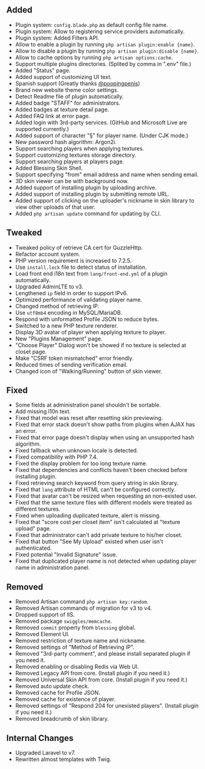 ## Added

- Plugin system: `config.blade.php` as default config file name.
- Plugin system: Allow to registering service providers automatically.
- Plugin system: Added Filters API.
- Allow to enable a plugin by running `php artisan plugin:enable {name}`.
- Allow to disable a plugin by running `php artisan plugin:disable {name}`.
- Allow to cache options by running `php artisan options:cache`.
- Support multiple plugins directories. (Splited by comma in ".env" file.)
- Added "Status" page.
- Added support of customizing UI text.
- Spanish support (Greatly thanks [@poopingpenis](https://github.com/poopingpenis))
- Brand new website theme color settings.
- Detect Readme file of plugin automatically.
- Added badge "STAFF" for administrators.
- Added badges at texture detail page.
- Added FAQ link at error page.
- Added login with 3rd-party services. (GitHub and Microsoft Live are supported currently.)
- Added support of character "§" for player name. (Under CJK mode.)
- New password hash algorithm: Argon2i.
- Support searching players when applying textures.
- Support customizing textures storage directory.
- Support searching players at players page.
- Added Blessing Skin Shell.
- Support specifying "from" email address and name when sending email.
- 3D skin viewer can be with background now.
- Added support of installing plugin by uploading archive.
- Added support of installing plugin by submitting remote URL.
- Added support of clicking on the uploader's nickname in skin library to view other uploads of that user.
- Added `php artisan update` command for updating by CLI.

## Tweaked

- Tweaked policy of retrieve CA cert for GuzzleHttp.
- Refactor account system.
- PHP version requirement is increased to 7.2.5.
- Use `install.lock` file to detect status of installation.
- Load front end i18n text from `lang/front-end.yml` of a plugin automatically.
- Upgraded AdminLTE to v3.
- Lengthened `ip` field in order to support IPv6.
- Optimized performance of validating player name.
- Changed method of retrieving IP.
- Use `utf8mb4` encoding in MySQL/MariaDB.
- Respond with unformatted Profile JSON to reduce bytes.
- Switched to a new PHP texture renderer.
- Display 3D avatar of player when applying texture to player.
- New "Plugins Management" page.
- "Choose Player" Dialog won't be showed if no texture is selected at closet page.
- Make "CSRF token mismatched" error friendly.
- Reduced times of sending verification email.
- Changed icon of "Walking/Running" button of skin viewer.

## Fixed

- Some fields at administration panel shouldn't be sortable.
- Add missing l10n text.
- Fixed that model was reset after resetting skin previewing.
- Fixed that error stack doesn't show paths from plugins when AJAX has an error.
- Fixed that error page doesn't display when using an unsupported hash algorithm.
- Fixed fallback when unknown locale is detected.
- Fixed compatibility with PHP 7.4.
- Fixed the display problem for too long texture name.
- Fixed that dependencies and conflicts haven't been checked before installing plugin.
- Fixed retrieving search keyword from query string in skin library.
- Fixed that `lang` attribute of HTML can't be configured correctly.
- Fixed that avatar can't be resized when requesting an non-existed user.
- Fixed that the same texture files with different models were treated as different textures.
- Fixed when uploading duplicated texture, alert is missing.
- Fixed that "score cost per closet item" isn't calculated at "texture upload" page.
- Fixed that administrator can't add private texture to his/her closet.
- Fixed that button "See My Upload" existed when user isn't authenticated.
- Fixed potential "Invalid Signature" issue.
- Fixed that duplicated player name is not detected when updating player name in administration panel.

## Removed

- Removed Artisan command `php artisan key:random`.
- Removed Artisan commands of migration for v3 to v4.
- Dropped support of IIS.
- Removed package `swiggles/memcache`.
- Removed `commit` property from `blessing` global.
- Removed Element UI.
- Removed restriction of texture name and nickname.
- Removed settings of "Method of Retrieving IP".
- Removed "3rd-party comment", and please install separated plugin if you need it.
- Removed enabling or disabling Redis via Web UI.
- Removed Legacy API from core. (Install plugin if you need it.)
- Removed Universal Skin API from core. (Install plugin if you need it.)
- Removed auto update check.
- Removed cache for Profile JSON.
- Removed cache for existence of player.
- Removed settings of "Respond 204 for unexisted players". (Install plugin if you need it.)
- Removed breadcrumb of skin library.

## Internal Changes

- Upgraded Laravel to v7.
- Rewritten almost templates with Twig.
